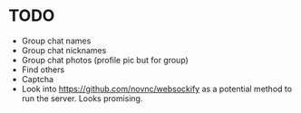 # TODO
* Group chat names
* Group chat nicknames
* Group chat photos (profile pic but for group)
* Find others
* Captcha
* Look into https://github.com/novnc/websockify as a potential method to run the server. Looks promising.
